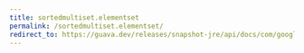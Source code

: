```yaml
---
title: sortedmultiset.elementset
permalink: /sortedmultiset.elementset/
redirect_to: https://guava.dev/releases/snapshot-jre/api/docs/com/google/common/collect/SortedMultiset.html#elementSet--
---
```

